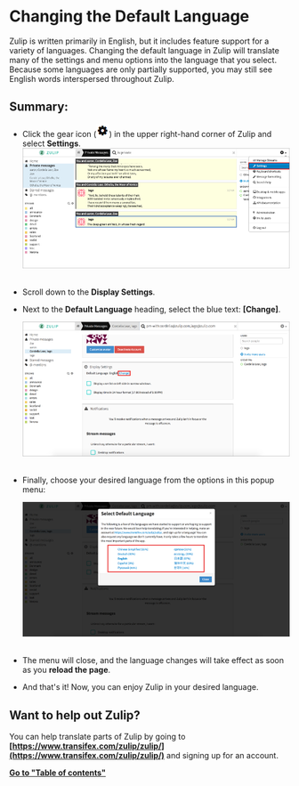 # Changing the Default Language

Zulip is written primarily in English, but it includes feature support for a variety of languages. Changing the default language in Zulip will translate many of the settings and menu options into the language that you select. Because some languages are only partially supported,  you may still see English words interspersed throughout Zulip.

## Summary:

- Click the gear icon (![Gear Icon](/static/images/help/cog.png)) in the upper right-hand corner of Zulip and select **Settings**.
    ![Settings Dropdown Menu](/static/images/help/settings-dropdown-menu.png)<br><br>

- Scroll down to the **Display Settings**.

- Next to the **Default Language** heading, select the blue text: **[Change]**.

    ![Display Settings Menu](/static/images/help/settings-section.png)<br><br>

- Finally, choose your desired language from the options in this popup menu:

    ![Change Default Language Menu](/static/images/help/change-default-language-menu.png)<br><br>

- The menu will close, and the language changes will take effect as soon as you **reload the page**.

- And that's it! Now, you can enjoy Zulip in your desired language.

## Want to help out Zulip?

You can help translate parts of Zulip by going to **[https://www.transifex.com/zulip/zulip/](https://www.transifex.com/zulip/zulip/)** and signing up for an account.

**[Go to "Table of contents"](/help/#using-zulip)**
